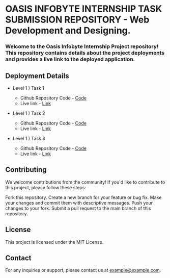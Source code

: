 # OASIS INFOBYTE INTERNSHIP TASK SUBMISSION REPOSITORY - Web Development and Designing.

### Welcome to the Oasis Infobyte Internship Project repository! This repository contains details about the project deployments and provides a live link to the deployed application.

## Deployment Details

- Level 1 ) Task 1
  - Github Repository Code - [Code](https://github.com/mridul0703/OIBSIP/tree/main/OIBSIP%20Level-1%20Task-1)
  - Live link - [Link](https://oasis1.vercel.app/)

- Level 1 ) Task 2
  - Github Repository Code - [Code](https://github.com/mridul0703/OIBSIP/tree/main/OIBSIP%20Level-1%20Task-1)
  - Live link - [Link](https://oasis1.vercel.app/)
 
- Level 1 ) Task 3
  - Github Repository Code - [Code](https://github.com/mridul0703/OIBSIP/tree/main/OIBSIP%20Level-1%20Task-1)
  - Live link - [Link](https://oasis1.vercel.app/)
 
## Contributing
We welcome contributions from the community! If you'd like to contribute to this project, please follow these steps:

Fork this repository.
Create a new branch for your feature or bug fix.
Make your changes and commit them with descriptive messages.
Push your changes to your fork.
Submit a pull request to the main branch of this repository.

## License
This project is licensed under the MIT License.

## Contact
For any inquiries or support, please contact us at example@example.com.

